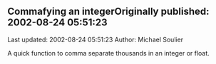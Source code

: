 ## Commafying an integerOriginally published: 2002-08-24 05:51:23 
Last updated: 2002-08-24 05:51:23 
Author: Michael Soulier 
 
A quick function to comma separate thousands in an integer or float.